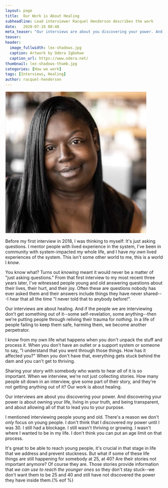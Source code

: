 ```yaml
---
layout: page
title:  Our Work is About Healing
subheadline: Lead interviewer Racquel Henderson describes the work
date:   2020-07-16 08:48
meta_teaser: "Our interviews are about you discovering your power. And discovering your power is about owning your life, living in your truth, and being transparent, and about allowing all of that to lead you to your purpose."
teaser: 
header:
  image_fullwidth: lex-shadows.jpg
  caption: Artwork by Odera Igbokwe
  caption_url: https://www.odera.net/
thumbnail: lex-shadows-thumb.jpg
categories: [How we work]
tags: [Interviews, Healing]
author: racquel-henderson
---
```


![](/images/team-racquel-henderson-smallsq.png)

Before my first interview in 2018, I was thinking to myself: It's just asking questions. I mentor people with lived experience in the system, I've been in community with system-impacted my whole life, and I have *my own* lived experiences of the system. This isn't some other world to me, this is a world I *know*.

You know what? Turns out *knowing* meant it would never be a matter of "just asking questions." From that first interview to my most recent three years later, I've witnessed people young and old answering questions about their lives, their hurt, and their joy. Often these are questions nobody has ever asked them and their answers include things they have never shared---I hear that all the time "I never told that to anybody before!".

Our interviews are about healing. And if the people we are interviewing don't get something out of it--some self-revelation, some anything--then we're putting people through reliving their trauma for *nothing*. In a life of people failing to keep them safe, harming them, we become another perpetrator.

I know from my own life what happens when you don't unpack the stuff and process it. When you don't have an outlet or a support system or someone to say, "I understand that you went through those things. How has it affected you?" When you don't have that, everything gets stuck behind the dam and you can't get to thriving.

Sharing your story with somebody who wants to hear *all* of it is so important. When we interview, we're not just collecting stories. How many people sit down in an interview, give some part of their story, and they're not getting anything out of it? Our work is about healing.

Our interviews are about you discovering your power. And discovering your power is about owning your life, living in your truth, and being transparent, and about allowing all of that to lead you to your purpose.

I mentioned interviewing people young and old. There's a reason we don't *only* focus on young people. I don't think that I discovered *my* power until I was 30. I still had a blockage. I still wasn't thriving or growing. I wasn't where I wanted to be in my life. I don't think you can put an age limit on that process.

It's great to be able to reach young people, it's crucial in that stage in life that we address and prevent stuckness. But what if some of these life things are still happening for somebody at 25, at 40? Are their stories not important anymore? Of course they are. Those stories provide information that *we can use to reach the younger ones* so they don't stay stuck--we don't want them to be 25 and 40 and still have not discovered the power they have inside them.{% eof %}